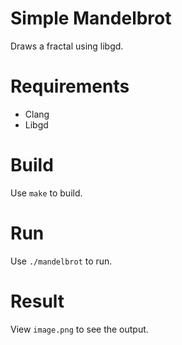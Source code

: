 # Simple Mandelbrot
Draws a fractal using libgd.

# Requirements

* Clang
* Libgd

# Build

Use `make` to build.

# Run

Use `./mandelbrot` to run.

# Result

View `image.png` to see the output.


